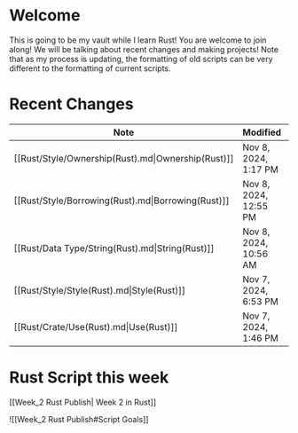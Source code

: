 # Welcome

This is going to be my vault while I learn Rust! You are welcome to join along! We will be talking about recent changes and making projects! Note that as my process is updating, the formatting of old scripts can be very different to the formatting of current scripts.

# Recent Changes


| Note                                               | Modified              | Language |
| -------------------------------------------------- | --------------------- | -------- |
| [[Rust/Style/Ownership(Rust).md\|Ownership(Rust)]] | Nov 8, 2024, 1:17 PM  | Rust     |
| [[Rust/Style/Borrowing(Rust).md\|Borrowing(Rust)]] | Nov 8, 2024, 12:55 PM | Rust     |
| [[Rust/Data Type/String(Rust).md\|String(Rust)]]   | Nov 8, 2024, 10:56 AM | Rust     |
| [[Rust/Style/Style(Rust).md\|Style(Rust)]]         | Nov 7, 2024, 6:53 PM  | \-       |
| [[Rust/Crate/Use(Rust).md\|Use(Rust)]]             | Nov 7, 2024, 1:46 PM  | Rust     |


# Rust Script this week

[[Week_2 Rust Publish| Week 2 in Rust]]

![[Week_2 Rust Publish#Script Goals]] 